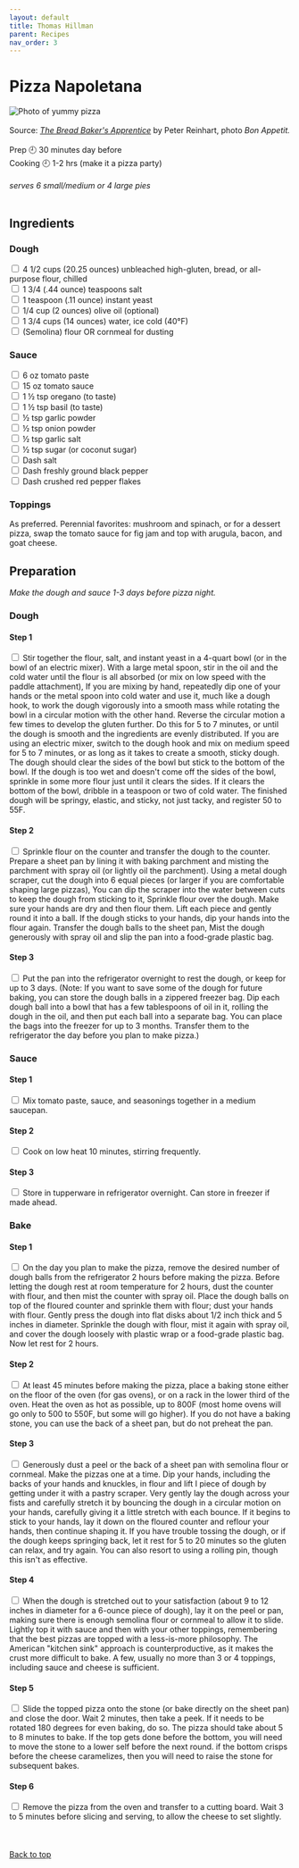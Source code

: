 ```yaml
---
layout: default
title: Thomas Hillman
parent: Recipes
nav_order: 3
---
```

<a id="top"></a> 
# Pizza Napoletana
![Photo of yummy pizza](https://dwgyu36up6iuz.cloudfront.net/heru80fdn/image/upload/c_fill,d_placeholder_bonappetit.png,fl_progressive,g_face,h_450,q_80,w_800/v1423770879/bonappetit_cook-like-a-pro-mario-batali-s-technique-to-classic-homemade-pizza.jpg)
<br>
<br>
Source: *[The Bread Baker's Apprentice](https://www.indiebound.org/book/9781607748656)* by Peter Reinhart, photo *Bon Appetit.*
<br>
<br>
Prep 🕘 30 minutes day before<br> 
Cooking 🕘 1-2 hrs (make it a pizza party)
<br>
<br>
*serves 6 small/medium or 4 large pies*
<br>
<br>
## Ingredients
### Dough
<input type="checkbox" enabled /> 4 1/2 cups (20.25 ounces) unbleached high-gluten, bread, or all-purpose flour, chilled<br>
<input type="checkbox" enabled /> 1 3/4 (.44 ounce) teaspoons salt<br>
<input type="checkbox" enabled /> 1 teaspoon (.11 ounce) instant yeast<br>
<input type="checkbox" enabled /> 1/4 cup (2 ounces) olive oil (optional)<br>
<input type="checkbox" enabled /> 1 3/4 cups (14 ounces) water, ice cold (40°F)<br>
<input type="checkbox" enabled /> (Semolina) flour OR cornmeal for dusting<br>

### Sauce
<input type="checkbox" enabled /> 6 oz tomato paste <br>
<input type="checkbox" enabled /> 15 oz tomato sauce <br>
<input type="checkbox" enabled /> 1 ½ tsp oregano (to taste) <br>
<input type="checkbox" enabled /> 1 ½ tsp basil (to taste) <br>
<input type="checkbox" enabled /> ½ tsp garlic powder <br>
<input type="checkbox" enabled /> ½ tsp onion powder <br>
<input type="checkbox" enabled /> ½ tsp garlic salt <br>
<input type="checkbox" enabled /> ½ tsp sugar (or coconut sugar) <br>
<input type="checkbox" enabled /> Dash salt <br>
<input type="checkbox" enabled /> Dash freshly ground black pepper <br>
<input type="checkbox" enabled /> Dash crushed red pepper flakes

### Toppings
As preferred. Perennial favorites: mushroom and spinach, or for a dessert pizza, swap the tomato sauce for fig jam and top with arugula, bacon, and goat cheese.

## Preparation
*Make the dough and sauce 1-3 days before pizza night.*

### Dough
####  **Step 1**
<input type="checkbox" enabled /> Stir together the flour, salt, and instant yeast in a 4-quart bowl (or in the bowl of an electric mixer). With a large metal spoon, stir in the oil and the cold water until the flour is all absorbed (or mix on low speed with the paddle attachment), If you are mixing by hand, repeatedly dip one of your hands or the metal spoon into cold water and use it, much like a dough hook, to work the dough vigorously into a smooth mass while rotating the bowl in a circular motion with the other hand. Reverse the circular motion a few times to develop the gluten further. Do this for 5 to 7 minutes, or until the dough is smooth and the ingredients are evenly distributed. If you are using an electric mixer, switch to the dough hook and mix on medium speed for 5 to 7 minutes, or as long as it takes to create a smooth, sticky dough. The dough should clear the sides of the bowl but stick to the bottom of the bowl. If the dough is too wet and doesn't come off the sides of the bowl, sprinkle in some more flour just until it clears the sides. If it clears the bottom of the bowl, dribble in a teaspoon or two of cold water. The finished dough will be springy, elastic, and sticky, not just tacky, and register 50 to 55F. <br>
####  **Step 2**
<input type="checkbox" enabled /> Sprinkle flour on the counter and transfer the dough to the counter. Prepare a sheet pan by lining it with baking parchment and misting the parchment with spray oil (or lightly oil the parchment). Using a metal dough scraper, cut the dough into 6 equal pieces (or larger if you are comfortable shaping large pizzas), You can dip the scraper into the water between cuts to keep the dough from sticking to it, Sprinkle flour over the dough. Make sure your hands are dry and then flour them. Lift each piece and gently round it into a ball. If the dough sticks to your hands, dip your hands into the flour again. Transfer the dough balls to the sheet pan, Mist the dough generously with spray oil and slip the pan into a food-grade plastic bag. <br>
####  **Step 3**
<input type="checkbox" enabled /> Put the pan into the refrigerator overnight to rest the dough, or keep for up to 3 days. (Note: If you want to save some of the dough for future baking, you can store the dough balls in a zippered freezer bag. Dip each dough ball into a bowl that has a few tablespoons of oil in it, rolling the dough in the oil, and then put each ball into a separate bag. You can place the bags into the freezer for up to 3 months. Transfer them to the refrigerator the day before you plan to make pizza.) <br>

### Sauce
#### **Step 1**
<input type="checkbox" enabled /> Mix tomato paste, sauce, and seasonings together in a medium saucepan. <br>
#### **Step 2**
<input type="checkbox" enabled /> Cook on low heat 10 minutes, stirring frequently. <br>
#### **Step 3**
<input type="checkbox" enabled /> Store in tupperware in refrigerator overnight. Can store in freezer if made ahead. <br>

### Bake
####  **Step 1**
<input type="checkbox" enabled /> On the day you plan to make the pizza, remove the desired number of dough balls from the refrigerator 2 hours before making the pizza. Before letting the dough rest at room temperature for 2 hours, dust the counter with flour, and then mist the counter with spray oil. Place the dough balls on top of the floured counter and sprinkle them with flour; dust your hands with flour. Gently press the dough into flat disks about 1/2 inch thick and 5 inches in diameter. Sprinkle the dough with flour, mist it again with spray oil, and cover the dough loosely with plastic wrap or a food-grade plastic bag. Now let rest for 2 hours. <br>
####  **Step 2**
<input type="checkbox" enabled /> At least 45 minutes before making the pizza, place a baking stone either on the floor of the oven (for gas ovens), or on a rack in the lower third of the oven. Heat the oven as hot as possible, up to 800F (most home ovens will go only to 500 to 550F, but some will go higher). If you do not have a baking stone, you can use the back of a sheet pan, but do not preheat the pan. <br>
####  **Step 3**
<input type="checkbox" enabled /> Generously dust a peel or the back of a sheet pan with semolina flour or cornmeal. Make the pizzas one at a time. Dip your hands, including the backs of your hands and knuckles, in flour and lift I piece of dough by getting under it with a pastry scraper. Very gently lay the dough across your fists and carefully stretch it by bouncing the dough in a circular motion on your hands, carefully giving it a little stretch with each bounce. If it begins to stick to your hands, lay it down on the floured counter and reflour your hands, then continue shaping it. If you have trouble tossing the dough, or if the dough keeps springing back, let it rest for 5 to 20 minutes so the gluten can relax, and try again. You can also resort to using a rolling pin, though this isn't as effective. <br>
####  **Step 4**
<input type="checkbox" enabled /> When the dough is stretched out to your satisfaction (about 9 to 12 inches in diameter for a 6-ounce piece of dough), lay it on the peel or pan, making sure there is enough semolina flour or cornmeal to allow it to slide. Lightly top it with sauce and then with your other toppings, remembering that the best pizzas are topped with a less-is-more philosophy. The American "kitchen sink" approach is counterproductive, as it makes the crust more difficult to bake. A few, usually no more than 3 or 4 toppings, including sauce and cheese is sufficient. <br>
####  **Step 5**
<input type="checkbox" enabled /> Slide the topped pizza onto the stone (or bake directly on the sheet pan) and close the door. Wait 2 minutes, then take a peek. If it needs to be rotated 180 degrees for even baking, do so. The pizza should take about 5 to 8 minutes to bake. If the top gets done before the bottom, you will need to move the stone to a lower self before the next round. if the bottom crisps before the cheese caramelizes, then you will need to raise the stone for subsequent bakes. <br>
####  **Step 6**
<input type="checkbox" enabled /> Remove the pizza from the oven and transfer to a cutting board. Wait 3 to 5 minutes before slicing and serving, to allow the cheese to set slightly. <br>
<br>
<br>
<br>
[Back to top](#top)






